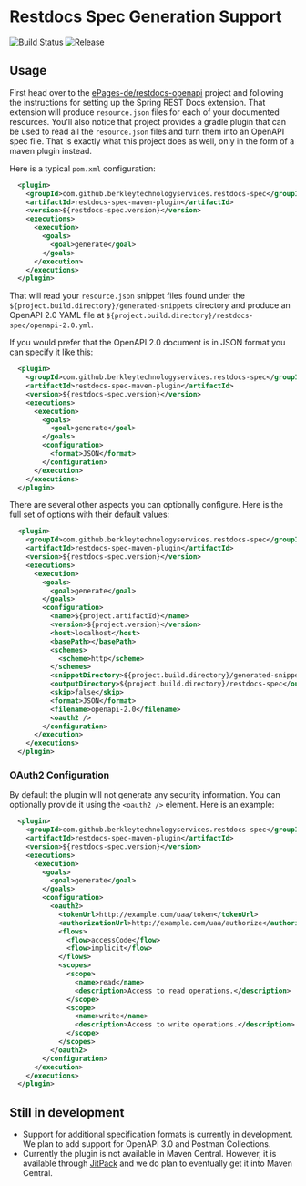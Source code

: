 # Restdocs Spec Generation Support

[![Build Status](https://travis-ci.org/BerkleyTechnologyServices/restdocs-spec.svg?branch=master)](https://travis-ci.org/BerkleyTechnologyServices/restdocs-spec)
[![Release](https://jitpack.io/v/berkleytechnologyservices/restdocs-spec.svg)](https://jitpack.io/#berkleytechnologyservices/restdocs-spec)

## Usage

First head over to the [ePages-de/restdocs-openapi](https://github.com/ePages-de/restdocs-openapi) project
and following the instructions for setting up the Spring REST Docs extension.  That extension will produce
`resource.json` files for each of your documented resources.  You'll also notice that project provides
a gradle plugin that can be used to read all the `resource.json` files and turn them into an OpenAPI spec
file.  That is exactly what this project does as well, only in the form of a maven plugin instead.

Here is a typical `pom.xml` configuration:

```xml
  <plugin>
    <groupId>com.github.berkleytechnologyservices.restdocs-spec</groupId>
    <artifactId>restdocs-spec-maven-plugin</artifactId>
    <version>${restdocs-spec.version}</version>
    <executions>
      <execution>
        <goals>
          <goal>generate</goal>
        </goals>
      </execution>
    </executions>
  </plugin>
``` 

That will read your `resource.json` snippet files found under the `${project.build.directory}/generated-snippets` 
directory and produce an OpenAPI 2.0 YAML file at `${project.build.directory}/restdocs-spec/openapi-2.0.yml`.

If you would prefer that the OpenAPI 2.0 document is in JSON format you can specify it like this:

```xml
  <plugin>
    <groupId>com.github.berkleytechnologyservices.restdocs-spec</groupId>
    <artifactId>restdocs-spec-maven-plugin</artifactId>
    <version>${restdocs-spec.version}</version>
    <executions>
      <execution>
        <goals>
          <goal>generate</goal>
        </goals>
        <configuration>
          <format>JSON</format>
        </configuration>
      </execution>
    </executions>
  </plugin>
```

There are several other aspects you can optionally configure.  Here is the full set of options with their default values:

```xml
  <plugin>
    <groupId>com.github.berkleytechnologyservices.restdocs-spec</groupId>
    <artifactId>restdocs-spec-maven-plugin</artifactId>
    <version>${restdocs-spec.version}</version>
    <executions>
      <execution>
        <goals>
          <goal>generate</goal>
        </goals>
        <configuration>
          <name>${project.artifactId}</name>
          <version>${project.version}</version>
          <host>localhost</host>
          <basePath></basePath>
          <schemes>
            <scheme>http</scheme>
          </schemes>
          <snippetDirectory>${project.build.directory}/generated-snippets</snippetDirectory>
          <outputDirectory>${project.build.directory}/restdocs-spec</outputDirectory>
          <skip>false</skip>
          <format>JSON</format>
          <filename>openapi-2.0</filename>
          <oauth2 />
        </configuration>
      </execution>
    </executions>
  </plugin>
```

### OAuth2 Configuration

By default the plugin will not generate any security information.  You can optionally provide
it using the `<oauth2 />` element.  Here is an example:

```xml
  <plugin>
    <groupId>com.github.berkleytechnologyservices.restdocs-spec</groupId>
    <artifactId>restdocs-spec-maven-plugin</artifactId>
    <version>${restdocs-spec.version}</version>
    <executions>
      <execution>
        <goals>
          <goal>generate</goal>
        </goals>
        <configuration>
          <oauth2>
            <tokenUrl>http://example.com/uaa/token</tokenUrl>
            <authorizationUrl>http://example.com/uaa/authorize</authorizationUrl>
            <flows>
              <flow>accessCode</flow>
              <flow>implicit</flow>
            </flows>
            <scopes>
              <scope>
                <name>read</name>
                <description>Access to read operations.</description>
              </scope>            
              <scope>
                <name>write</name>
                <description>Access to write operations.</description>
              </scope>
            </scopes>
          </oauth2>
        </configuration>
      </execution>
    </executions>
  </plugin>
```

## Still in development

* Support for additional specification formats is currently in development.  We plan to add 
  support for OpenAPI 3.0 and Postman Collections.
* Currently the plugin is not available in Maven Central.  However, it is available through
  [JitPack](https://jitpack.io/) and we do plan to eventually get it into Maven Central.